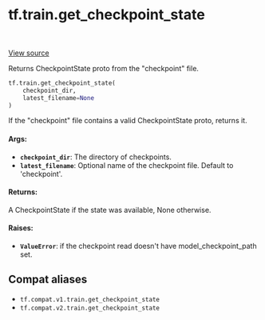 <div itemscope itemtype="http://developers.google.com/ReferenceObject">
<meta itemprop="name" content="tf.train.get_checkpoint_state" />
<meta itemprop="path" content="Stable" />
</div>

# tf.train.get_checkpoint_state

<!-- Insert buttons and diff -->

<table class="tfo-notebook-buttons tfo-api" align="left">
</table>

<a target="_blank" href="/code/stable/tensorflow/python/training/checkpoint_management.py">View source</a>



Returns CheckpointState proto from the "checkpoint" file.

``` python
tf.train.get_checkpoint_state(
    checkpoint_dir,
    latest_filename=None
)
```



<!-- Placeholder for "Used in" -->

If the "checkpoint" file contains a valid CheckpointState
proto, returns it.

#### Args:


* <b>`checkpoint_dir`</b>: The directory of checkpoints.
* <b>`latest_filename`</b>: Optional name of the checkpoint file.  Default to
  'checkpoint'.


#### Returns:

A CheckpointState if the state was available, None
otherwise.



#### Raises:


* <b>`ValueError`</b>: if the checkpoint read doesn't have model_checkpoint_path set.

## Compat aliases

* `tf.compat.v1.train.get_checkpoint_state`
* `tf.compat.v2.train.get_checkpoint_state`

